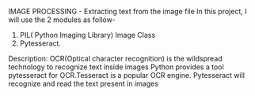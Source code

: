 IMAGE PROCESSING - Extracting text from the image file
In this project, I will use the 2 modules as follow-
1. PIL( Python Imaging Library) Image Class
2. Pytesseract.

Description:
OCR(Optical character recognition) is the wildspread technology to recognize text inside images
Python provides a tool pytesseract for OCR.Tesseract is a popular OCR engine.
Pytesseract will recognize and read the text present in images
